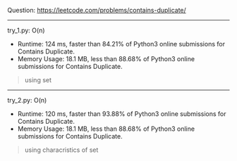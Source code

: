 Question: https://leetcode.com/problems/contains-duplicate/

---

try_1.py: O(n)
* Runtime: 124 ms, faster than 84.21% of Python3 online submissions for Contains Duplicate.
* Memory Usage: 18.1 MB, less than 88.68% of Python3 online submissions for Contains Duplicate.

> using set

---

try_2.py: O(n)
* Runtime: 120 ms, faster than 93.88% of Python3 online submissions for Contains Duplicate.
* Memory Usage: 18.1 MB, less than 88.68% of Python3 online submissions for Contains Duplicate.

> using characristics of set
